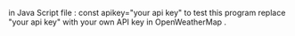 in Java Script  file :
const apikey="your api key" 
to test this program replace "your api key" with your own API key in OpenWeatherMap .
